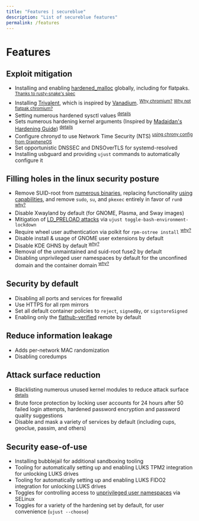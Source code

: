 ```yaml
---
title: "Features | secureblue"
description: "List of secureblue features"
permalink: /features
---
```


# Features

## Exploit mitigation
- Installing and enabling [hardened_malloc](https://github.com/GrapheneOS/hardened_malloc) globally, including for flatpaks. <sup>[Thanks to rusty-snake's spec](https://github.com/rusty-snake/fedora-extras)</sup>
- Installing [Trivalent](https://github.com/secureblue/Trivalent), which is inspired by [Vanadium](https://github.com/GrapheneOS/Vanadium). <sup>[Why chromium?](https://grapheneos.org/usage#web-browsing)</sup> <sup>[Why not flatpak chromium?](https://forum.vivaldi.net/post/669805)</sup>
- Setting numerous hardened sysctl values <sup>[details](https://github.com/secureblue/secureblue/blob/live/files/system/etc/sysctl.d/hardening.conf)</sup>
- Sets numerous hardening kernel arguments (Inspired by [Madaidan's Hardening Guide](https://madaidans-insecurities.github.io/guides/linux-hardening.html)) <sup>[details](/articles/kargs)</sup>
- Configure chronyd to use Network Time Security (NTS) <sup>[using chrony config from GrapheneOS](https://github.com/GrapheneOS/infrastructure/blob/main/chrony.conf)</sup>
- Set opportunistic DNSSEC and DNSOverTLS for systemd-resolved
- Installing usbguard and providing `ujust` commands to automatically configure it

## Filling holes in the linux security posture
- Remove SUID-root from [numerous binaries](https://github.com/secureblue/secureblue/blob/live/files/scripts/removesuid.sh), replacing functionality [using capabilities](https://github.com/secureblue/secureblue/blob/live/files/system/usr/bin/setcapsforunsuidbinaries), and remove `sudo`, `su`, and `pkexec` entirely in favor of `run0` <sup>[why?](https://mastodon.social/@pid_eins/112353324518585654)</sup>
- Disable Xwayland by default (for GNOME, Plasma, and Sway images)
- Mitigation of [LD_PRELOAD attacks](https://github.com/Aishou/wayland-keylogger) via `ujust toggle-bash-environment-lockdown`
- Require wheel user authentication via polkit for `rpm-ostree install` <sup>[why?](https://github.com/rohanssrao/silverblue-privesc)
- Disable install & usage of GNOME user extensions by default
- Disable KDE GHNS by default <sup>[why?](https://blog.davidedmundson.co.uk/blog/kde-store-content/)</sup>
- Removal of the unmaintained and suid-root fuse2 by default
- Disabling unprivileged user namespaces by default for the unconfined domain and the container domain <sup>[why?](/articles/userns)</sup>

## Security by default
- Disabling all ports and services for firewalld
- Use HTTPS for all rpm mirrors
- Set all default container policies to `reject`, `signedBy`, or `sigstoreSigned`
- Enabling only the [flathub-verified](https://flathub.org/apps/collection/verified/1) remote by default

## Reduce information leakage
- Adds per-network MAC randomization
- Disabling coredumps

## Attack surface reduction
- Blacklisting numerous unused kernel modules to reduce attack surface <sup>[details](https://github.com/secureblue/secureblue/blob/live/files/system/etc/modprobe.d/blacklist.conf)</sup>
- Brute force protection by locking user accounts for 24 hours after 50 failed login attempts, hardened password encryption and password quality suggestions
- Disable and mask a variety of services by default (including cups, geoclue, passim, and others)

## Security ease-of-use
- Installing bubblejail for additional sandboxing tooling
- Tooling for automatically setting up and enabling LUKS TPM2 integration for unlocking LUKS drives
- Tooling for automatically setting up and enabling LUKS FIDO2 integration for unlocking LUKS drives
- Toggles for controlling access to [unprivileged user namespaces](/articles/userns) via SELinux
- Toggles for a variety of the hardening set by default, for user convenience (`ujust --choose`)
